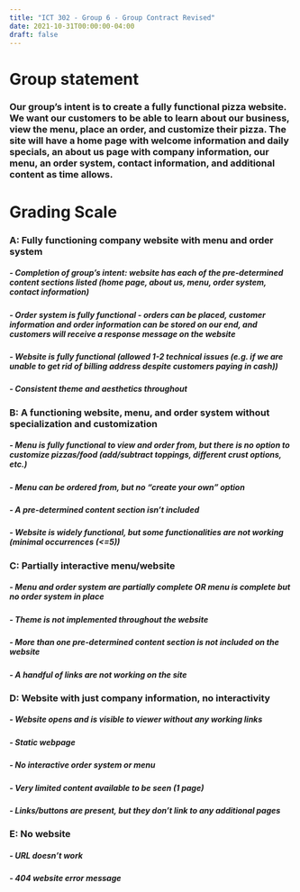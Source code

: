 ```yaml
---
title: "ICT 302 - Group 6 - Group Contract Revised"
date: 2021-10-31T00:00:00-04:00
draft: false
---
```


# Group statement 

 

### Our group’s intent is to create a fully functional pizza website. We want our customers to be able to learn about our business, view the menu, place an order, and customize their pizza. The site will have a home page with welcome information and daily specials, an about us page with company information, our menu, an order system, contact information, and additional content as time allows.  

 

 

# Grading Scale 

 

### A: Fully functioning company website with menu and order system 

##### - Completion of group’s intent: website has each of the pre-determined content sections listed (home page, about us, menu, order system, contact information)  
##### - Order system is fully functional - orders can be placed, customer information and order information can be stored on our end, and customers will receive a response message on the website 

##### - Website is fully functional (allowed 1-2 technical issues (e.g. if we are unable to get rid of billing address despite customers paying in cash))

##### - Consistent theme and aesthetics throughout  

 

### B: A functioning website, menu, and order system without specialization and customization  

##### - Menu is fully functional to view and order from, but there is no option to customize pizzas/food (add/subtract toppings, different crust options, etc.) 

##### - Menu can be ordered from, but no “create your own” option  

##### - A pre-determined content section isn’t included  

##### - Website is widely functional, but some functionalities are not working (minimal occurrences (<=5))

 

### C: Partially interactive menu/website 

##### - Menu and order system are partially complete OR menu is complete but no order system in place  

##### - Theme is not implemented throughout the website  

##### - More than one pre-determined content section is not included on the website  

##### - A handful of links are not working on the site  

 

### D: Website with just company information, no interactivity  

##### - Website opens and is visible to viewer without any working links 

##### - Static webpage  

##### - No interactive order system or menu  

##### - Very limited content available to be seen (1 page)  

##### - Links/buttons are present, but they don’t link to any additional pages  

 

### E: No website 

##### - URL doesn’t work 

##### - 404 website error message  
